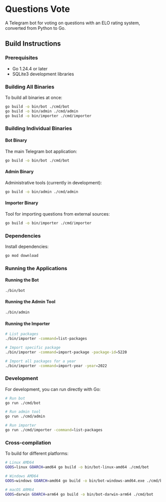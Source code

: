 # Questions Vote

A Telegram bot for voting on questions with an ELO rating system, converted from Python to Go.

## Build Instructions

### Prerequisites

- Go 1.24.4 or later
- SQLite3 development libraries

### Building All Binaries

To build all binaries at once:

```bash
go build -o bin/bot ./cmd/bot
go build -o bin/admin ./cmd/admin
go build -o bin/importer ./cmd/importer
```

### Building Individual Binaries

#### Bot Binary
The main Telegram bot application:
```bash
go build -o bin/bot ./cmd/bot
```

#### Admin Binary
Administrative tools (currently in development):
```bash
go build -o bin/admin ./cmd/admin
```

#### Importer Binary
Tool for importing questions from external sources:
```bash
go build -o bin/importer ./cmd/importer
```

### Dependencies

Install dependencies:
```bash
go mod download
```

### Running the Applications

#### Running the Bot
```bash
./bin/bot
```

#### Running the Admin Tool
```bash
./bin/admin
```

#### Running the Importer
```bash
# List packages
./bin/importer -command=list-packages

# Import specific package
./bin/importer -command=import-package -package-id=5220

# Import all packages for a year
./bin/importer -command=import-year -year=2022
```

### Development

For development, you can run directly with Go:

```bash
# Run bot
go run ./cmd/bot

# Run admin tool
go run ./cmd/admin

# Run importer
go run ./cmd/importer -command=list-packages
```

### Cross-compilation

To build for different platforms:

```bash
# Linux AMD64
GOOS=linux GOARCH=amd64 go build -o bin/bot-linux-amd64 ./cmd/bot

# Windows AMD64
GOOS=windows GOARCH=amd64 go build -o bin/bot-windows-amd64.exe ./cmd/bot

# macOS ARM64
GOOS=darwin GOARCH=arm64 go build -o bin/bot-darwin-arm64 ./cmd/bot
```